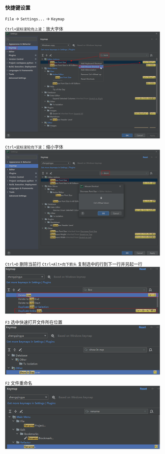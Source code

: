 ### 快捷键设置

`File` -> `Settings...` -> `Keymap`

`Ctrl+鼠标滚轮向上滚`：放大字体
![pycharm-keymap-01.png](images/pycharm-keymap-01.png)

`Ctrl+鼠标滚轮向下滚`：缩小字体
![pycharm-keymap-02.png](images/pycharm-keymap-02.png)

`Ctrl+D` 删除当前行
`Ctrl+Alt+向下箭头` 复制选中的行到下一行并另起一行
![pycharm-keymap-03.png](images/pycharm-keymap-03.png)

`F3` 选中快速打开文件所在位置
![pycharm-keymap-04.png](images/pycharm-keymap-04.png)

`F2` 文件重命名
![pycharm-keymap-05.png](images/pycharm-keymap-05.png)
